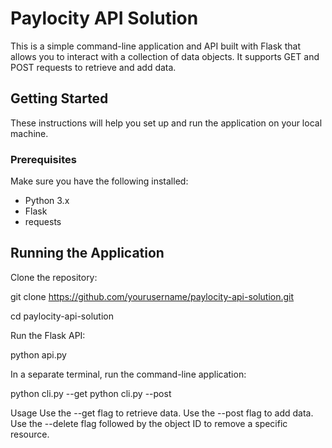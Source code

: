 
# Paylocity API Solution

This is a simple command-line application and API built with Flask that allows you to interact with a collection of data objects. It supports GET and POST requests to retrieve and add data. 

## Getting Started

These instructions will help you set up and run the application on your local machine.

### Prerequisites

Make sure you have the following installed:

- Python 3.x
- Flask
- requests

## Running the Application

Clone the repository:

git clone https://github.com/yourusername/paylocity-api-solution.git

cd paylocity-api-solution

Run the Flask API:

python api.py

In a separate terminal, run the command-line application:

python cli.py --get
python cli.py --post


Usage
Use the --get flag to retrieve data.
Use the --post flag to add data.
Use the --delete flag followed by the object ID to remove a specific resource.
